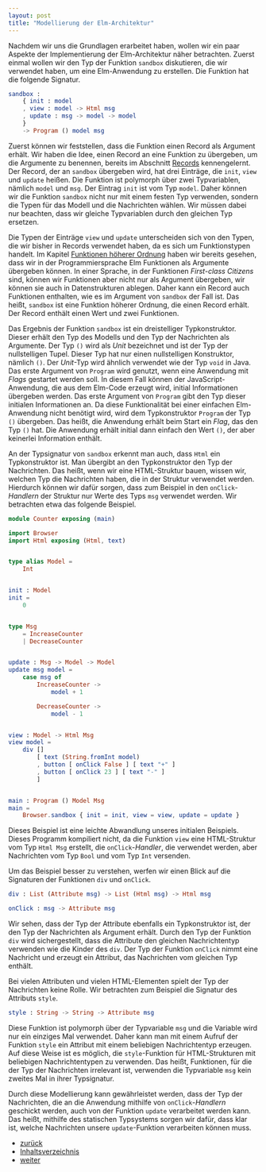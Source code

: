 ```yaml
---
layout: post
title: "Modellierung der Elm-Architektur"
---
```


Nachdem wir uns die Grundlagen erarbeitet haben, wollen wir ein paar Aspekte der Implementierung der Elm-Architektur näher betrachten.
Zuerst einmal wollen wir den Typ der Funktion `sandbox` diskutieren, die wir verwendet haben, um eine Elm-Anwendung zu erstellen.
Die Funktion hat die folgende Signatur.

```elm
sandbox :
    { init : model
    , view : model -> Html msg
    , update : msg -> model -> model
    }
    -> Program () model msg
```

Zuerst können wir feststellen, dass die Funktion einen Record als Argument erhält.
Wir haben die Idee, einen Record an eine Funktion zu übergeben, um die Argumente zu benennen, bereits im Abschnitt [Records](basics.md#records) kennengelernt.
Der Record, der an `sandbox` übergeben wird, hat drei Einträge, die `init`, `view` und `update` heißen.
Die Funktion ist polymorph über zwei Typvariablen, nämlich `model` und `msg`.
Der Eintrag `init` ist vom Typ `model`.
Daher können wir die Funktion `sandbox` nicht nur mit einem festen Typ verwenden, sondern die Typen für das Modell und die Nachrichten wählen.
Wir müssen dabei nur beachten, dass wir gleiche Typvariablen durch den gleichen Typ ersetzen.

Die Typen der Einträge `view` und `update` unterscheiden sich von den Typen, die wir bisher in Records verwendet haben, da es sich um Funktionstypen handelt.
Im Kapitel [Funktionen höherer Ordnung](higher-order.md) haben wir bereits gesehen, dass wir in der Programmiersprache Elm Funktionen als Argumente übergeben können.
In einer Sprache, in der Funktionen *First-class Citizens* sind, können wir Funktionen aber nicht nur als Argument übergeben, wir können sie auch in Datenstrukturen ablegen.
Daher kann ein Record auch Funktionen enthalten, wie es im Argument von `sandbox` der Fall ist.
Das heißt, `sandbox` ist eine Funktion höherer Ordnung, die einen Record erhält.
Der Record enthält einen Wert und zwei Funktionen.

Das Ergebnis der Funktion `sandbox` ist ein dreistelliger Typkonstruktor.
Dieser erhält den Typ des Modells und den Typ der Nachrichten als Argumente.
Der Typ `()` wird als *Unit* bezeichnet und ist der Typ der nullstelligen Tupel.
Dieser Typ hat nur einen nullstelligen Konstruktor, nämlich `()`.
Der *Unit*-Typ wird ähnlich verwendet wie der Typ `void` in Java.
Das erste Argument von `Program` wird genutzt, wenn eine Anwendung mit _Flags_ gestartet werden soll.
In diesem Fall können der JavaScript-Anwendung, die aus dem Elm-Code erzeugt wird, initial Informationen übergeben werden.
Das erste Argument von `Program` gibt den Typ dieser initialen Informationen an.
Da diese Funktionalität bei einer einfachen Elm-Anwendung nicht benötigt wird, wird dem Typkonstruktor `Program` der Typ `()` übergeben.
Das heißt, die Anwendung erhält beim Start ein _Flag_, das den Typ `()` hat.
Die Anwendung erhält initial dann einfach den Wert `()`, der aber keinerlei Information enthält.

An der Typsignatur von `sandbox` erkennt man auch, dass `Html` ein Typkonstruktor ist.
Man übergibt an den Typkonstruktor den Typ der Nachrichten.
Das heißt, wenn wir eine HTML-Struktur bauen, wissen wir, welchen Typ die Nachrichten haben, die in der Struktur verwendet werden.
Hierdurch können wir dafür sorgen, dass zum Beispiel in den `onClick`-*Handlern* der Struktur nur Werte des Typs `msg` verwendet werden.
Wir betrachten etwa das folgende Beispiel.

``` elm
module Counter exposing (main)

import Browser
import Html exposing (Html, text)


type alias Model =
    Int


init : Model
init =
    0


type Msg
    = IncreaseCounter
    | DecreaseCounter


update : Msg -> Model -> Model
update msg model =
    case msg of
        IncreaseCounter ->
            model + 1

        DecreaseCounter ->
            model - 1


view : Model -> Html Msg
view model =
    div []
        [ text (String.fromInt model)
        , button [ onClick False ] [ text "+" ]
        , button [ onClick 23 ] [ text "-" ]
        ]


main : Program () Model Msg
main =
    Browser.sandbox { init = init, view = view, update = update }
```

Dieses Beispiel ist eine leichte Abwandlung unseres initialen Beispiels.
Dieses Programm kompiliert nicht, da die Funktion `view` eine HTML-Struktur vom Typ `Html Msg` erstellt, die `onClick`-*Handler*, die verwendet werden, aber Nachrichten vom Typ `Bool` und vom Typ `Int` versenden.

Um das Beispiel besser zu verstehen, werfen wir einen Blick auf die Signaturen der Funktionen `div` und `onClick`.

``` elm
div : List (Attribute msg) -> List (Html msg) -> Html msg

onClick : msg -> Attribute msg
```

Wir sehen, dass der Typ der Attribute ebenfalls ein Typkonstruktor ist, der den Typ der Nachrichten als Argument erhält.
Durch den Typ der Funktion `div` wird sichergestellt, dass die Attribute den gleichen Nachrichtentyp verwenden wie die Kinder des `div`.
Der Typ der Funktion `onClick` nimmt eine Nachricht und erzeugt ein Attribut, das Nachrichten vom gleichen Typ enthält.

Bei vielen Attributen und vielen HTML-Elementen spielt der Typ der Nachrichten keine Rolle.
Wir betrachten zum Beispiel die Signatur des Attributs `style`.

``` elm
style : String -> String -> Attribute msg
```

Diese Funktion ist polymorph über der Typvariable `msg` und die Variable wird nur ein einziges Mal verwendet.
Daher kann man mit einem Aufruf der Funktion `style` ein Attribut mit einem beliebigen Nachrichtentyp erzeugen.
Auf diese Weise ist es möglich, die `style`-Funktion für HTML-Strukturen mit beliebigen Nachrichtentypen zu verwenden.
Das heißt, Funktionen, für die der Typ der Nachrichten irrelevant ist, verwenden die Typvariable `msg` kein zweites Mal in ihrer Typsignatur.

Durch diese Modellierung kann gewährleistet werden, dass der Typ der Nachrichten, die an die Anwendung mithilfe von `onClick`-*Handlern* geschickt werden, auch von der Funktion `update` verarbeitet werden kann.
Das heißt, mithilfe des statischen Typsystems sorgen wir dafür, dass klar ist, welche Nachrichten unsere `update`-Funktion verarbeiten können muss.

<div class="nav">
    <ul class="nav-row">
        <li class="nav-item nav-left"><a href="functional-abstractions.html">zurück</a></li>
        <li class="nav-item nav-center"><a href="index.html">Inhaltsverzeichnis</a></li>
        <li class="nav-item nav-right"><a href="subscriptions.html">weiter</a></li>
    </ul>
</div>
